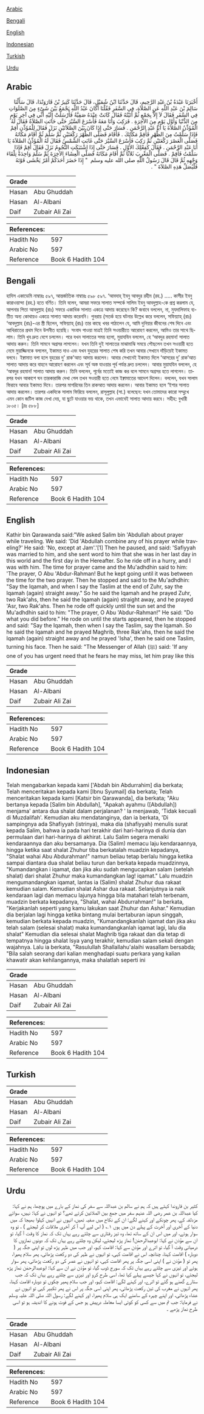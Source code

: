 [Arabic](#arabic)

[Bengali](#bengali)

[English](#english)

[Indonesian](#indonesian)

[Turkish](#turkish)

[Urdu](#urdu)

## Arabic


<div dir="rtl" lang="ar" style={{fontSize:'larger',backgroundColor:'#f8f9fa',padding:20}}>
أَخْبَرَنَا عَبْدَةُ بْنُ عَبْدِ الرَّحِيمِ، قَالَ حَدَّثَنَا ابْنُ شُمَيْلٍ، قَالَ حَدَّثَنَا كَثِيرُ بْنُ قَارَوَنْدَا، قَالَ سَأَلْنَا سَالِمَ بْنَ عَبْدِ اللَّهِ عَنِ الصَّلاَةِ، فِي السَّفَرِ فَقُلْنَا أَكَانَ عَبْدُ اللَّهِ يَجْمَعُ بَيْنَ شَىْءٍ مِنَ الصَّلَوَاتِ فِي السَّفَرِ فَقَالَ لاَ إِلاَّ بِجَمْعٍ ثُمَّ أَتَيْتُهُ فَقَالَ كَانَتْ عِنْدَهُ صَفِيَّةُ فَأَرْسَلَتْ إِلَيْهِ أَنِّي فِي آخِرِ يَوْمٍ مِنَ الدُّنْيَا وَأَوَّلِ يَوْمٍ مِنَ الآخِرَةِ ‏.‏ فَرَكِبَ وَأَنَا مَعَهُ فَأَسْرَعَ السَّيْرَ حَتَّى حَانَتِ الصَّلاَةُ فَقَالَ لَهُ الْمُؤَذِّنُ الصَّلاَةَ يَا أَبَا عَبْدِ الرَّحْمَنِ ‏.‏ فَسَارَ حَتَّى إِذَا كَانَ بَيْنَ الصَّلاَتَيْنِ نَزَلَ فَقَالَ لِلْمُؤَذِّنِ أَقِمْ فَإِذَا سَلَّمْتُ مِنَ الظُّهْرِ فَأَقِمْ مَكَانَكَ ‏.‏ فَأَقَامَ فَصَلَّى الظُّهْرَ رَكْعَتَيْنِ ثُمَّ سَلَّمَ ثُمَّ أَقَامَ مَكَانَهُ فَصَلَّى الْعَصْرَ رَكْعَتَيْنِ ثُمَّ رَكِبَ فَأَسْرَعَ السَّيْرَ حَتَّى غَابَتِ الشَّمْسُ فَقَالَ لَهُ الْمُؤَذِّنُ الصَّلاَةَ يَا أَبَا عَبْدِ الرَّحْمَنِ ‏.‏ فَقَالَ كَفِعْلِكَ الأَوَّلِ ‏.‏ فَسَارَ حَتَّى إِذَا اشْتَبَكَتِ النُّجُومُ نَزَلَ فَقَالَ أَقِمْ فَإِذَا سَلَّمْتُ فَأَقِمْ ‏.‏ فَصَلَّى الْمَغْرِبَ ثَلاَثًا ثُمَّ أَقَامَ مَكَانَهُ فَصَلَّى الْعِشَاءَ الآخِرَةَ ثُمَّ سَلَّمَ وَاحِدَةً تِلْقَاءَ وَجْهِهِ ثُمَّ قَالَ قَالَ رَسُولُ اللَّهِ صلى الله عليه وسلم ‏ "‏ إِذَا حَضَرَ أَحَدَكُمْ أَمْرٌ يَخْشَى فَوْتَهُ فَلْيُصَلِّ هَذِهِ الصَّلاَةَ ‏"‏ ‏.‏
</div>
<div style={{backgroundColor:'#f8f9fa',padding:20, marginBottom: 10}}><table> <thead> <tr> <th>Grade</th> <th></th> </tr> </thead> <tbody> <tr><td>Hasan</td><td>Abu Ghuddah</td></tr><tr><td>Hasan</td><td>Al-Albani</td></tr><tr><td>Daif</td><td>Zubair Ali Zai</td></tr></tbody></table><table> <thead> <tr> <th>References:</th> <th></th> </tr> </thead> <tbody><tr><td>Hadith No</td><td>597</td></tr><tr><td>Arabic No</td><td>597</td></tr><tr><td>Reference</td><td>Book 6 Hadith 104</td></tr></tbody></table></div>

## Bengali


<div dir="ltr" lang="bn" style={{fontSize:'larger',backgroundColor:'#f8f9fa',padding:20}}>
হাদিস একাডেমি নাম্বারঃ ৫৯৭, আন্তর্জাতিক নাম্বারঃ ৫৯৮ ৫৯৭. ‘আবদাহ্ ইবনু আবদুর রহীম (রহ.) ..... কাসীর ইবনু কারাওয়ান্দা (রহ.) হতে বর্ণিত। তিনি বলেন, আমরা সফরে সালাত সম্পর্কে সালিম ইবনু আবদুল্লাহ-কে প্রশ্ন করলাম যে, আপনার পিতা আবদুল্লাহ (রাঃ) সফরে একাধিক সালাত একত্রে আদায় করেছেন কি? জবাবে বললেন, না, মুযদালিফাহ ব্যতীত অন্য কোথায়ও একত্রে সালাত আদায় করেননি। পুনরায় (সতর্ক হয়ে ঘটনার উল্লেখ করে বললেন, সফিয়্যাহ্ (রাঃ) ‘আবদুল্লাহ (রাঃ)-এর স্ত্রী ছিলেন, সফিয়্যাহ্ (রাঃ) তার কাছে খবর পাঠালেন যে, আমি দুনিয়ার জীবনের শেষ দিনে এবং আখিরাতের প্রথম দিনে উপনীত হয়েছি। সংবাদ পাওয়া মাত্রই তিনি সওয়ারীতে আরোহণ করলেন, আমিও তার সাথে ছিলাম। তিনি খুব দ্রুত বেগে চললেন। পরে যখন সালাতের সময় হলো, মুয়াযযিন বললেন, হে ‘আবদুর রহমান! সালাত আদায় করুন। তিনি সামনে অগ্রসর লাগলেন। যখন তিনি দুই সালাতের মাঝামাঝি সময়ে পৌছলেন তখন সওয়ারী হতে নেমে মুয়াজ্জিনকে বললেন, ইকামত দাও এবং যখন যুহরের সালাত শেষ করি তখন আবার সেখানে দাঁড়িয়েই ইকামত বলবে। ইক্বামাত বলা হলে যুহরের দু' রাক'আত আদায় করলেন। আবার সেখানেই ইকামত দিলে ‘আসরের দু’ রাক’আত সালাত আদায় করে বাহনে আরোহণ করলেন এবং সূর্য অস্ত যাওয়ার পূর্ব পর্যন্ত দ্রুত চললেন। আবার মুয়াযযিন বললেন, হে ‘আবদুর রহমান! সালাত আদায় করুন। তিনি বললেন, পূর্বের মতোই কাজ কর বলে সামনে অগ্রসর হতে লাগলেন। তারপর যখন আকাশে ঘন তারকারাজি দেখা গেল তখন সওয়ারী হতে নেমে ইক্বামাতের আদেশ দিলেন। বললেন, যখন সালাম ফিরাবে আবার ইকামত দিবে। তারপর মাগরিবের তিন রাকআত আদায় করলেন। আবার ইকামত হলে ‘ইশার সালাত আদায় করলেন। তারপর একদিকে সালাম ফিরিয়ে বললেন, রাসূলুল্লাহ (সা.) বলেছেন: যখন তোমাদের কারো সম্মুখে এমন কোন জটিল কাজ দেখা দেয়, যা ছুটে যাওয়ার ভয় থাকে, তখন এভাবেই সালাত আদায় করবে। সহীহ: বুখারী ১৮০৫। [দ্রঃ ৫৮৮]
</div>
<div style={{backgroundColor:'#f8f9fa',padding:20, marginBottom: 10}}><table> <thead> <tr> <th>Grade</th> <th></th> </tr> </thead> <tbody> <tr><td>Hasan</td><td>Abu Ghuddah</td></tr><tr><td>Hasan</td><td>Al-Albani</td></tr><tr><td>Daif</td><td>Zubair Ali Zai</td></tr></tbody></table><table> <thead> <tr> <th>References:</th> <th></th> </tr> </thead> <tbody><tr><td>Hadith No</td><td>597</td></tr><tr><td>Arabic No</td><td>597</td></tr><tr><td>Reference</td><td>Book 6 Hadith 104</td></tr></tbody></table></div>

## English


<div dir="ltr" lang="en" style={{fontSize:'larger',backgroundColor:'#f8f9fa',padding:20}}>
Kathir bin Qarawanda said:"We asked Salim bin 'Abdullah about prayer while traveling. We said: 'Did 'Abdullah combine any of his prayer while traveling?' He said: 'No, except at Jam'.'[1] Then he paused, and said: 'Safiyyah was married to him, and she sent word to him that she was in her last day in this world and the first day in the Hereafter. So he ride off in a hurry, and I was with him. The time for prayer came and the Mu'adhdhin said to him: 'The prayer, O Abu 'Abdur-Rahman! But he kept going until it was between the time for the two prayer. Then he stopped and said to the Mu'adhdhin: "Say the Iqamah, and when I say the Taslim at the end of Zuhr, say the Iqamah (again) straight away." So he said the Iqamah and he prayed Zuhr, two Rak'ahs, then he said the Iqamah (again) straight away, and he prayed 'Asr, two Rak'ahs. Then he rode off quickly until the sun set and the Mu'adhdhin said to him: "The prayer, O Abu 'Abdur-Rahman!" He said: "Do what you did before." He rode on until the starts appeared, then he stopped and said: "Say the Iqamah, then when I say the Taslim, say the Iqamah. So he said the Iqamah and he prayed Maghrib, three Rak'ahs, then he said the Iqamah (again) straight away and he prayed 'Isha', then he said one Taslim, turning his face. Then he said: "The Messenger of Allah (ﷺ) said: 'If any one of you has urgent need that he fears he may miss, let him pray like this
</div>
<div style={{backgroundColor:'#f8f9fa',padding:20, marginBottom: 10}}><table> <thead> <tr> <th>Grade</th> <th></th> </tr> </thead> <tbody> <tr><td>Hasan</td><td>Abu Ghuddah</td></tr><tr><td>Hasan</td><td>Al-Albani</td></tr><tr><td>Daif</td><td>Zubair Ali Zai</td></tr></tbody></table><table> <thead> <tr> <th>References:</th> <th></th> </tr> </thead> <tbody><tr><td>Hadith No</td><td>597</td></tr><tr><td>Arabic No</td><td>597</td></tr><tr><td>Reference</td><td>Book 6 Hadith 104</td></tr></tbody></table></div>

## Indonesian


<div dir="ltr" lang="id" style={{fontSize:'larger',backgroundColor:'#f8f9fa',padding:20}}>
Telah mengabarkan kepada kami ['Abdah bin Abdurrahim] dia berkata; Telah menceritakan kepada kami [Ibnu Syumail] dia berkata; Telah menceritakan kepada kami [Katsir bin Qarawanda], dia berkata; "Aku bertanya kepada [Salim bin Abdullah], "Apakah ayahmu ([Abdullah]) menjama' antara dua shalat dalam perjalanan? ' la menjawab, 'Tidak kecuali di Muzdalifah'. Kemudian aku mendatanginya, dan ia berkata, 'Di sampingnya ada Shafiyyah (istrinya), maka dia (shafiyyah) menulis surat kepada Salim, bahwa ia pada hari terakhir dari hari-harinya di dunia dan permulaan dari hari-harinya di akhirat. Lalu Salim segera menaiki kendaraannya dan aku bersamanya. Dia (Salim) memacu laju kendaraannya, hingga ketika saat shalat Zhuhur tiba berkatalah muadzin kepadanya, "Shalat wahai Abu Abdurahman!" namun beliau tetap berlalu hingga ketika sampai diantara dua shalat beliau turun dan berkata kepada muadzinnya, "Kumandangkan i iqamat, dan jika aku sudah mengucapkan salam (setelah shalat) dari shalat Zhuhur maka kumandangkan lag! iqamat." Lalu muadzin mengumandangkan iqamat, lantas ia (Salim) shalat Zhuhur dua rakaat kemudian salam. Kemudian shalat Ashar dua rakaat. Selanjutnya ia naik kendaraan lagi dan memacu lajunya hingga bila matahari telah terbenam, muadzin berkata kepadanya, "Shalat, wahai Abdurrahman!" la berkata, "Kerjakanlah seperti yang kamu lakukan saat Zhuhur dan Ashar." Kemudian dia berjalan lagi hingga ketika bintang mulai bertaburan iapun singgah, kemudian berkata kepada muadzin, "Kumandangkanlah iqamat dan jika aku telah salam (selesai shalat) maka kumandangkanlah iqamat lagi, lalu dia shalat" Kemudian dia selesai shalat Maghrib tiga rakaat dan dia tetap di tempatnya hingga shalat Isya yang terakhir, kemudian salam sekali dengan wajahnya. Lalu ia berkata, "Rasulullah Shallallahu'alaihi wasallam bersabda; "Bila salah seorang dari kalian menghadapi suatu perkara yang kalian khawatir akan kehilangannya, maka shalatlah seperti ini
</div>
<div style={{backgroundColor:'#f8f9fa',padding:20, marginBottom: 10}}><table> <thead> <tr> <th>Grade</th> <th></th> </tr> </thead> <tbody> <tr><td>Hasan</td><td>Abu Ghuddah</td></tr><tr><td>Hasan</td><td>Al-Albani</td></tr><tr><td>Daif</td><td>Zubair Ali Zai</td></tr></tbody></table><table> <thead> <tr> <th>References:</th> <th></th> </tr> </thead> <tbody><tr><td>Hadith No</td><td>597</td></tr><tr><td>Arabic No</td><td>597</td></tr><tr><td>Reference</td><td>Book 6 Hadith 104</td></tr></tbody></table></div>

## Turkish


<div dir="ltr" lang="tr" style={{fontSize:'larger',backgroundColor:'#f8f9fa',padding:20}}>

</div>
<div style={{backgroundColor:'#f8f9fa',padding:20, marginBottom: 10}}><table> <thead> <tr> <th>Grade</th> <th></th> </tr> </thead> <tbody> <tr><td>Hasan</td><td>Abu Ghuddah</td></tr><tr><td>Hasan</td><td>Al-Albani</td></tr><tr><td>Daif</td><td>Zubair Ali Zai</td></tr></tbody></table><table> <thead> <tr> <th>References:</th> <th></th> </tr> </thead> <tbody><tr><td>Hadith No</td><td>597</td></tr><tr><td>Arabic No</td><td>597</td></tr><tr><td>Reference</td><td>Book 6 Hadith 104</td></tr></tbody></table></div>

## Urdu


<div dir="rtl" lang="ur" style={{fontSize:'larger',backgroundColor:'#f8f9fa',padding:20}}>
کثیر بن قاروندا کہتے ہیں کہ ہم نے سالم بن عبداللہ سے سفر کی نماز کے بارے میں پوچھا، ہم نے کہا: کیا عبداللہ بن عمر رضی اللہ عنہم سفر میں جمع بین الصلاتین کرتے تھے؟ تو انہوں نے کہا: نہیں، سوائے مزدلفہ کے، پھر چونکے اور کہنے لگے: ان کے نکاح میں صفیہ تھیں، انہوں نے انہیں کہلوا بھیجا کہ میں دنیا کے آخری اور آخرت کے پہلے دن میں ہوں ۱؎ ( اس لیے آپ آ کر آخری ملاقات کر لیجئے ) ، تو وہ سوار ہوئے، اور میں اس ان کے ساتھ تھا، وہ تیز رفتاری سے چلتے رہے یہاں تک کہ نماز کا وقت آ گیا، تو ان سے مؤذن نے کہا: ابوعبدالرحمٰن! نماز پڑھ لیجئے، لیکن وہ چلتے رہے یہاں تک کہ دونوں نمازوں کا درمیانی وقت آ گیا، تو اترے اور مؤذن سے کہا: اقامت کہو، اور جب میں ظہر پڑھ لوں تو اپنی جگہ پر ( دوبارہ ) اقامت کہنا، چنانچہ اس نے اقامت کہی، تو انہوں نے ظہر کی دو رکعت پڑھائی، پھر سلام پھیرا، پھر تو ( مؤذن نے ) اپنی اسی جگہ پر پھر اقامت کہی، تو انہوں نے عصر کی دو رکعت پڑھائی، پھر سوار ہوئے اور تیزی سے چلتے رہے یہاں تک کہ سورج ڈوب گیا، تو مؤذن نے ان سے کہا: ابوعبدالرحمٰن نماز پڑھ لیجئے، تو انہوں نے کہا جیسے پہلے کیا تھا، اسی طرح کرو اور تیزی سے چلتے رہے یہاں تک کہ جب ستارے گھنے ہو گئے تو اترے، اور کہنے لگے: اقامت کہو، اور جب سلام پھیر چکوں تو دوبارہ اقامت کہنا، پھر انہوں نے مغرب کی تین رکعت پڑھائی، پھر اپنی اسی جگہ پر اس نے پھر تکبیر کہی تو انہوں نے عشاء پڑھائی، اور اپنے چہرہ کے سامنے ایک ہی سلام پھیرا، اور کہنے لگے: رسول اللہ صلی اللہ علیہ وسلم نے فرمایا: جب تم میں سے کسی کو کوئی ایسا معاملہ درپیش ہو جس کے فوت ہونے کا اندیشہ ہو تو اسی طرح نماز پڑھے ۔
</div>
<div style={{backgroundColor:'#f8f9fa',padding:20, marginBottom: 10}}><table> <thead> <tr> <th>Grade</th> <th></th> </tr> </thead> <tbody> <tr><td>Hasan</td><td>Abu Ghuddah</td></tr><tr><td>Hasan</td><td>Al-Albani</td></tr><tr><td>Daif</td><td>Zubair Ali Zai</td></tr></tbody></table><table> <thead> <tr> <th>References:</th> <th></th> </tr> </thead> <tbody><tr><td>Hadith No</td><td>597</td></tr><tr><td>Arabic No</td><td>597</td></tr><tr><td>Reference</td><td>Book 6 Hadith 104</td></tr></tbody></table></div>